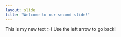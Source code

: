 ```yaml
---
layout: slide
title: "Welcome to our second slide!"
---
```

This is my new text :-)
Use the left arrow to go back!
